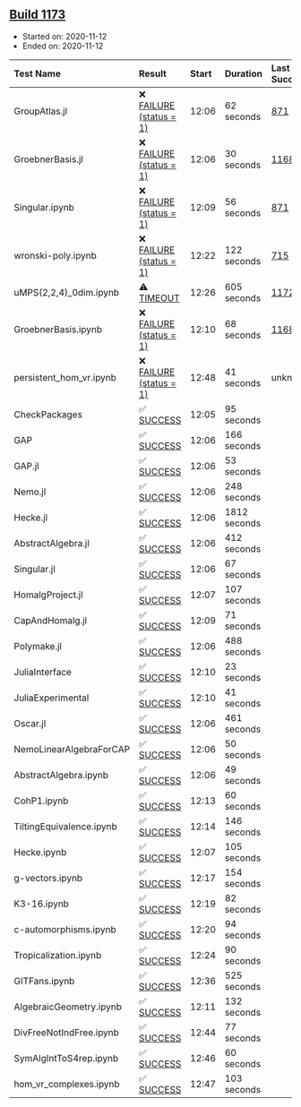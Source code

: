 ## [Build 1173](https://oscarci.mathematik.uni-kl.de/job/oscar-stable/1173/)

* Started on: 2020-11-12
* Ended on: 2020-11-12

| Test Name    | Result | Start | Duration | Last Success | First Failure |
|:-------------|:-------|:------|:---------|:-------------|:--------------|
| GroupAtlas.jl | ❌ [FAILURE (status = 1)](https://oscarci.mathematik.uni-kl.de/job/oscar-stable/1173/artifact/logs/build-1173/GroupAtlas.jl.log) | 12:06 | 62 seconds | [871](https://oscarci.mathematik.uni-kl.de/job/oscar-stable/871/) | [872](https://oscarci.mathematik.uni-kl.de/job/oscar-stable/872/) |
| GroebnerBasis.jl | ❌ [FAILURE (status = 1)](https://oscarci.mathematik.uni-kl.de/job/oscar-stable/1173/artifact/logs/build-1173/GroebnerBasis.jl.log) | 12:06 | 30 seconds | [1168](https://oscarci.mathematik.uni-kl.de/job/oscar-stable/1168/) | [1169](https://oscarci.mathematik.uni-kl.de/job/oscar-stable/1169/) |
| Singular.ipynb | ❌ [FAILURE (status = 1)](https://oscarci.mathematik.uni-kl.de/job/oscar-stable/1173/artifact/logs/build-1173/Singular.ipynb.log) | 12:09 | 56 seconds | [871](https://oscarci.mathematik.uni-kl.de/job/oscar-stable/871/) | [872](https://oscarci.mathematik.uni-kl.de/job/oscar-stable/872/) |
| wronski-poly.ipynb | ❌ [FAILURE (status = 1)](https://oscarci.mathematik.uni-kl.de/job/oscar-stable/1173/artifact/logs/build-1173/wronski-poly.ipynb.log) | 12:22 | 122 seconds | [715](https://oscarci.mathematik.uni-kl.de/job/oscar-stable/715/) | [716](https://oscarci.mathematik.uni-kl.de/job/oscar-stable/716/) |
| uMPS(2,2,4)_0dim.ipynb | ⚠ [TIMEOUT](https://oscarci.mathematik.uni-kl.de/job/oscar-stable/1173/artifact/logs/build-1173/uMPS-2-2-4-_0dim.ipynb.log) | 12:26 | 605 seconds | [1172](https://oscarci.mathematik.uni-kl.de/job/oscar-stable/1172/) | [1173](https://oscarci.mathematik.uni-kl.de/job/oscar-stable/1173/) |
| GroebnerBasis.ipynb | ❌ [FAILURE (status = 1)](https://oscarci.mathematik.uni-kl.de/job/oscar-stable/1173/artifact/logs/build-1173/GroebnerBasis.ipynb.log) | 12:10 | 68 seconds | [1168](https://oscarci.mathematik.uni-kl.de/job/oscar-stable/1168/) | [1169](https://oscarci.mathematik.uni-kl.de/job/oscar-stable/1169/) |
| persistent_hom_vr.ipynb | ❌ [FAILURE (status = 1)](https://oscarci.mathematik.uni-kl.de/job/oscar-stable/1173/artifact/logs/build-1173/persistent_hom_vr.ipynb.log) | 12:48 | 41 seconds | unknown | unknown |
| CheckPackages | ✅ [SUCCESS](https://oscarci.mathematik.uni-kl.de/job/oscar-stable/1173/artifact/logs/build-1173/CheckPackages.log) | 12:05 | 95 seconds |  |  |
| GAP | ✅ [SUCCESS](https://oscarci.mathematik.uni-kl.de/job/oscar-stable/1173/artifact/logs/build-1173/GAP.log) | 12:06 | 166 seconds |  |  |
| GAP.jl | ✅ [SUCCESS](https://oscarci.mathematik.uni-kl.de/job/oscar-stable/1173/artifact/logs/build-1173/GAP.jl.log) | 12:06 | 53 seconds |  |  |
| Nemo.jl | ✅ [SUCCESS](https://oscarci.mathematik.uni-kl.de/job/oscar-stable/1173/artifact/logs/build-1173/Nemo.jl.log) | 12:06 | 248 seconds |  |  |
| Hecke.jl | ✅ [SUCCESS](https://oscarci.mathematik.uni-kl.de/job/oscar-stable/1173/artifact/logs/build-1173/Hecke.jl.log) | 12:06 | 1812 seconds |  |  |
| AbstractAlgebra.jl | ✅ [SUCCESS](https://oscarci.mathematik.uni-kl.de/job/oscar-stable/1173/artifact/logs/build-1173/AbstractAlgebra.jl.log) | 12:06 | 412 seconds |  |  |
| Singular.jl | ✅ [SUCCESS](https://oscarci.mathematik.uni-kl.de/job/oscar-stable/1173/artifact/logs/build-1173/Singular.jl.log) | 12:06 | 67 seconds |  |  |
| HomalgProject.jl | ✅ [SUCCESS](https://oscarci.mathematik.uni-kl.de/job/oscar-stable/1173/artifact/logs/build-1173/HomalgProject.jl.log) | 12:07 | 107 seconds |  |  |
| CapAndHomalg.jl | ✅ [SUCCESS](https://oscarci.mathematik.uni-kl.de/job/oscar-stable/1173/artifact/logs/build-1173/CapAndHomalg.jl.log) | 12:09 | 71 seconds |  |  |
| Polymake.jl | ✅ [SUCCESS](https://oscarci.mathematik.uni-kl.de/job/oscar-stable/1173/artifact/logs/build-1173/Polymake.jl.log) | 12:06 | 488 seconds |  |  |
| JuliaInterface | ✅ [SUCCESS](https://oscarci.mathematik.uni-kl.de/job/oscar-stable/1173/artifact/logs/build-1173/JuliaInterface.log) | 12:10 | 23 seconds |  |  |
| JuliaExperimental | ✅ [SUCCESS](https://oscarci.mathematik.uni-kl.de/job/oscar-stable/1173/artifact/logs/build-1173/JuliaExperimental.log) | 12:10 | 41 seconds |  |  |
| Oscar.jl | ✅ [SUCCESS](https://oscarci.mathematik.uni-kl.de/job/oscar-stable/1173/artifact/logs/build-1173/Oscar.jl.log) | 12:06 | 461 seconds |  |  |
| NemoLinearAlgebraForCAP | ✅ [SUCCESS](https://oscarci.mathematik.uni-kl.de/job/oscar-stable/1173/artifact/logs/build-1173/NemoLinearAlgebraForCAP.log) | 12:06 | 50 seconds |  |  |
| AbstractAlgebra.ipynb | ✅ [SUCCESS](https://oscarci.mathematik.uni-kl.de/job/oscar-stable/1173/artifact/logs/build-1173/AbstractAlgebra.ipynb.log) | 12:06 | 49 seconds |  |  |
| CohP1.ipynb | ✅ [SUCCESS](https://oscarci.mathematik.uni-kl.de/job/oscar-stable/1173/artifact/logs/build-1173/CohP1.ipynb.log) | 12:13 | 60 seconds |  |  |
| TiltingEquivalence.ipynb | ✅ [SUCCESS](https://oscarci.mathematik.uni-kl.de/job/oscar-stable/1173/artifact/logs/build-1173/TiltingEquivalence.ipynb.log) | 12:14 | 146 seconds |  |  |
| Hecke.ipynb | ✅ [SUCCESS](https://oscarci.mathematik.uni-kl.de/job/oscar-stable/1173/artifact/logs/build-1173/Hecke.ipynb.log) | 12:07 | 105 seconds |  |  |
| g-vectors.ipynb | ✅ [SUCCESS](https://oscarci.mathematik.uni-kl.de/job/oscar-stable/1173/artifact/logs/build-1173/g-vectors.ipynb.log) | 12:17 | 154 seconds |  |  |
| K3-16.ipynb | ✅ [SUCCESS](https://oscarci.mathematik.uni-kl.de/job/oscar-stable/1173/artifact/logs/build-1173/K3-16.ipynb.log) | 12:19 | 82 seconds |  |  |
| c-automorphisms.ipynb | ✅ [SUCCESS](https://oscarci.mathematik.uni-kl.de/job/oscar-stable/1173/artifact/logs/build-1173/c-automorphisms.ipynb.log) | 12:20 | 94 seconds |  |  |
| Tropicalization.ipynb | ✅ [SUCCESS](https://oscarci.mathematik.uni-kl.de/job/oscar-stable/1173/artifact/logs/build-1173/Tropicalization.ipynb.log) | 12:24 | 90 seconds |  |  |
| GITFans.ipynb | ✅ [SUCCESS](https://oscarci.mathematik.uni-kl.de/job/oscar-stable/1173/artifact/logs/build-1173/GITFans.ipynb.log) | 12:36 | 525 seconds |  |  |
| AlgebraicGeometry.ipynb | ✅ [SUCCESS](https://oscarci.mathematik.uni-kl.de/job/oscar-stable/1173/artifact/logs/build-1173/AlgebraicGeometry.ipynb.log) | 12:11 | 132 seconds |  |  |
| DivFreeNotIndFree.ipynb | ✅ [SUCCESS](https://oscarci.mathematik.uni-kl.de/job/oscar-stable/1173/artifact/logs/build-1173/DivFreeNotIndFree.ipynb.log) | 12:44 | 77 seconds |  |  |
| SymAlgIntToS4rep.ipynb | ✅ [SUCCESS](https://oscarci.mathematik.uni-kl.de/job/oscar-stable/1173/artifact/logs/build-1173/SymAlgIntToS4rep.ipynb.log) | 12:46 | 60 seconds |  |  |
| hom_vr_complexes.ipynb | ✅ [SUCCESS](https://oscarci.mathematik.uni-kl.de/job/oscar-stable/1173/artifact/logs/build-1173/hom_vr_complexes.ipynb.log) | 12:47 | 103 seconds |  |  |
